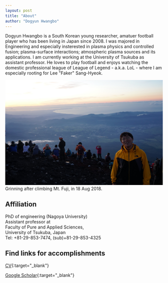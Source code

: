 ```yaml
---
layout: post
title: "About"
author: "Dogyun Hwangbo"
---
```

Dogyun Hwangbo is a South Korean young researcher, amatuer football player who has been living in Japan since 2008. I was majored in Engineering and especially insterested in plasma physics and controlled fusion; plasma-surface interactions; atmospheric plasma sources and its applications. I am currently working at the University of Tsukuba as assistant professor. He loves to play football and enjoys watching the domestic professional league of League of Legend - a.k.a. LoL - where I am especially rooting for Lee "Faker" Sang-Hyeok.  

![pic](../assets/img/profile.jpg)Grinning after climbing Mt. Fuji, in 18 Aug 2018.  

## Affiliation  

PhD of engineering (Nagoya University)  
Assistant professor at  
Faculty of Pure and Applied Sciences,  
University of Tsukuba, Japan  
Tel: +81-29-853-7474, (sub)+81-29-853-4325  

## Find links for accomplishments

[CV](https://www.dropbox.com/s/2jez1kguilo3zvd/cv_dogyun.pdf?dl=0){:target="_blank"}

[Google Scholar](https://scholar.google.co.jp/citations?user=7m9WB2wAAAAJ&hl=en&oi=ao){:target="_blank"}
